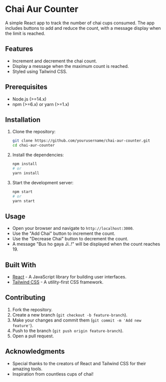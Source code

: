 # Chai Aur Counter

A simple React app to track the number of chai cups consumed. The app includes buttons to add and reduce the count, with a message display when the limit is reached.

## Features

- Increment and decrement the chai count.
- Display a message when the maximum count is reached.
- Styled using Tailwind CSS.

## Prerequisites

- Node.js (>=14.x)
- npm (>=6.x) or yarn (>=1.x)

## Installation

1. Clone the repository:

    ```bash
    git clone https://github.com/yourusername/chai-aur-counter.git
    cd chai-aur-counter
    ```

2. Install the dependencies:

    ```bash
    npm install
    # or
    yarn install
    ```

3. Start the development server:

    ```bash
    npm start
    # or
    yarn start
    ```

## Usage

- Open your browser and navigate to `http://localhost:3000`.
- Use the "Add Chai" button to increment the count.
- Use the "Decrease Chai" button to decrement the count.
- A message "Bus ho gaya Ji..!" will be displayed when the count reaches 19.

## Built With

- [React](https://reactjs.org/) - A JavaScript library for building user interfaces.
- [Tailwind CSS](https://tailwindcss.com/) - A utility-first CSS framework.

## Contributing

1. Fork the repository.
2. Create a new branch (`git checkout -b feature-branch`).
3. Make your changes and commit them (`git commit -m 'Add new feature'`).
4. Push to the branch (`git push origin feature-branch`).
5. Open a pull request.



## Acknowledgments

- Special thanks to the creators of React and Tailwind CSS for their amazing tools.
- Inspiration from countless cups of chai!

